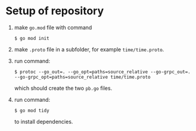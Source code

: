 # Setup of repository

1. make ``go.mod`` file with command

    ```$ go mod init```

2. make ``.proto`` file in a subfolder, for example ``time/time.proto``.
3. run command:

    ```$ protoc --go_out=. --go_opt=paths=source_relative --go-grpc_out=. --go-grpc_opt=paths=source_relative time/time.proto```

    which should create the two ``pb.go`` files.
4. run command:

    ```$ go mod tidy```

    to install dependencies.

